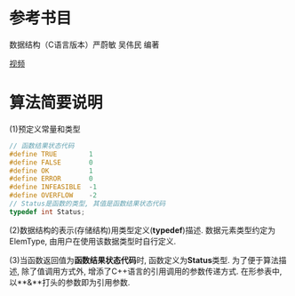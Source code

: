 # 参考书目

数据结构（C语言版本）严蔚敏 吴伟民 编著

[视频](https://www.bilibili.com/video/BV1db411Y7Lm?spm_id_from=333.1007.top_right_bar_window_default_collection.content.click)

# 算法简要说明

(1)预定义常量和类型

``` c
// 函数结果状态代码
#define	TRUE		1
#define	FALSE		0
#define	OK			1
#define	ERROR		0
#define INFEASIBLE	-1
#define	OVERFLOW	-2
// Status是函数的类型, 其值是函数结果状态代码
typedef int Status;
```

(2)数据结构的表示(存储结构)用类型定义(**typedef**)描述. 数据元素类型约定为ElemType, 由用户在使用该数据类型时自行定义. 

(3)当函数返回值为**函数结果状态代码**时, 函数定义为**Status**类型. 为了便于算法描述, 除了值调用方式外, 增添了C++语言的引用调用的参数传递方式. 在形参表中, 以**&**打头的参数即为引用参数. 